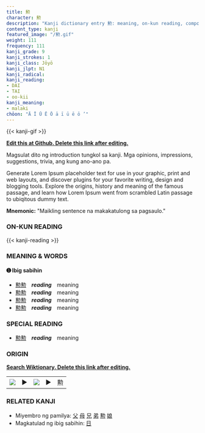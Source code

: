 ```yaml
---
title: 勲
character: 勲
description: "Kanji dictionary entry 勲: meaning, on-kun reading, compounds, origin, related kanji"
content_type: kanji
featured_image: "/勲.gif"
weight: 111
frequency: 111
kanji_grade: 9
kanji_strokes: 1
kanji_class: Jōyō
kanji_jlpt: N1
kanji_radical: 
kanji_reading: 
- DAI
- TAI
- oo-kii
kanji_meaning:
- malaki
chōon: "Ā Ī Ū Ē Ō ā ī ū ē ō ’"
---
```

[//]: # (Don't edit the line below. Kanji animated GIF code is automatically generated.)
{{< kanji-gif >}}

[//]: # (Edit below this line.)

**[Edit this at Github. Delete this link after editing.](https://github.com/tim0g/tim/tree/main/content/kanji/勲/index.md)**

Magsulat dito ng introduction tungkol sa kanji. Mga opinions, impressions, suggestions, trivia, ang kung ano-ano pa.

Generate Lorem Ipsum placeholder text for use in your graphic, print and web layouts, and discover plugins for your favorite writing, design and blogging tools. Explore the origins, history and meaning of the famous passage, and learn how Lorem Ipsum went from scrambled Latin passage to ubiqitous dummy text.
 
**Mnemonic:** "Maikling sentence na makakatulong sa pagsaulo."

### ON-KUN READING

[//]: # (Don't edit the line below. ON-KUN READING code is automatically generated.)
{{< kanji-reading >}}

### MEANING & WORDS

#### ➊ **Ibig sabihin**
  - [勲](../勲)[勲](../勲)　***reading***　meaning
  - [勲](../勲)[勲](../勲)　***reading***　meaning
  - [勲](../勲)[勲](../勲)　***reading***　meaning
  - [勲](../勲)[勲](../勲)　***reading***　meaning

### SPECIAL READING
  - [勲](../勲)[勲](../勲)　***reading***　meaning

### ORIGIN

**[Search Wiktionary. Delete this link after editing.](https://wiktionary.org/wiki/勲)**
<table class="kanji-table"><tr><td>
<img src="60px-勲-bronze.svg.png">
</td><td>▶</td><td>
<img src="60px-勲-oracle.svg.png">
</td><td>▶</td>
<td class="kanji-origin">勲</td>
</tr></table>

### RELATED KANJI
- Miyembro ng pamilya: [父](../父) [母](../母) [兄](../兄) [弟](../弟) [勲](../勲) [娘](../娘)
- Magkatulad ng ibig sabihin: [日](../日)
